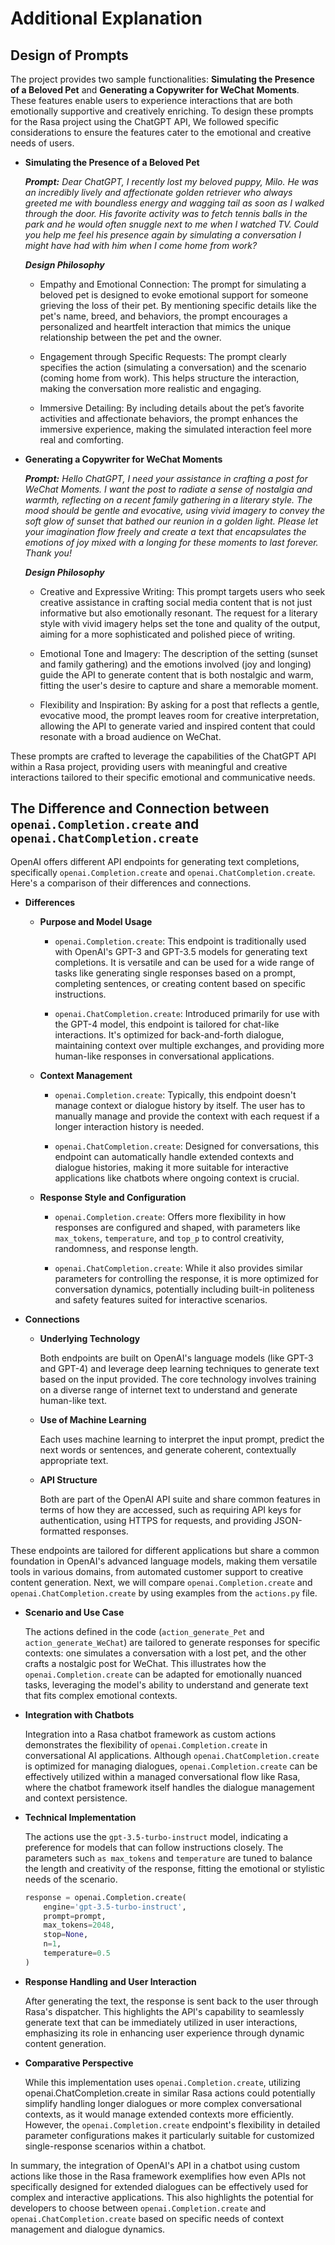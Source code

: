 # Additional Explanation

## Design of Prompts

The project provides two sample functionalities: **Simulating the Presence of a Beloved Pet** and **Generating a Copywriter for WeChat Moments**. These features enable users to experience interactions that are both emotionally supportive and creatively enriching. To design these prompts for the Rasa project using the ChatGPT API, We followed specific considerations to ensure the features cater to the emotional and creative needs of users.

* **Simulating the Presence of a Beloved Pet**

  ***Prompt:** Dear ChatGPT, I recently lost my beloved puppy, Milo. He was an incredibly lively and affectionate golden retriever who always greeted me with boundless energy and wagging tail as soon as I walked through the door. His favorite activity was to fetch tennis balls in the park and he would often snuggle next to me when I watched TV. Could you help me feel his presence again by simulating a conversation I might have had with him when I come home from work?*

  ***Design Philosophy***

  * Empathy and Emotional Connection: The prompt for simulating a beloved pet is designed to evoke emotional support for someone grieving the loss of their pet. By mentioning specific details like the pet's name, breed, and behaviors, the prompt encourages a personalized and heartfelt interaction that mimics the unique relationship between the pet and the owner.

  * Engagement through Specific Requests: The prompt clearly specifies the action (simulating a conversation) and the scenario (coming home from work). This helps structure the interaction, making the conversation more realistic and engaging.

  * Immersive Detailing: By including details about the pet’s favorite activities and affectionate behaviors, the prompt enhances the immersive experience, making the simulated interaction feel more real and comforting.

* **Generating a Copywriter for WeChat Moments**

  ***Prompt:** Hello ChatGPT, I need your assistance in crafting a post for WeChat Moments. I want the post to radiate a sense of nostalgia and warmth, reflecting on a recent family gathering in a literary style. The mood should be gentle and evocative, using vivid imagery to convey the soft glow of sunset that bathed our reunion in a golden light. Please let your imagination flow freely and create a text that encapsulates the emotions of joy mixed with a longing for these moments to last forever. Thank you!*

  ***Design Philosophy***

  * Creative and Expressive Writing: This prompt targets users who seek creative assistance in crafting social media content that is not just informative but also emotionally resonant. The request for a literary style with vivid imagery helps set the tone and quality of the output, aiming for a more sophisticated and polished piece of writing.

  * Emotional Tone and Imagery: The description of the setting (sunset and family gathering) and the emotions involved (joy and longing) guide the API to generate content that is both nostalgic and warm, fitting the user's desire to capture and share a memorable moment.

  * Flexibility and Inspiration: By asking for a post that reflects a gentle, evocative mood, the prompt leaves room for creative interpretation, allowing the API to generate varied and inspired content that could resonate with a broad audience on WeChat.

These prompts are crafted to leverage the capabilities of the ChatGPT API within a Rasa project, providing users with meaningful and creative interactions tailored to their specific emotional and communicative needs.

## The Difference and Connection between `openai.Completion.create` and `openai.ChatCompletion.create`

OpenAI offers different API endpoints for generating text completions, specifically `openai.Completion.create` and `openai.ChatCompletion.create`. Here's a comparison of their differences and connections.

* **Differences**

  * **Purpose and Model Usage**

    * `openai.Completion.create`: This endpoint is traditionally used with OpenAI's GPT-3 and GPT-3.5 models for generating text completions. It is versatile and can be used for a wide range of tasks like generating single responses based on a prompt, completing sentences, or creating content based on specific instructions.

    * `openai.ChatCompletion.create`: Introduced primarily for use with the GPT-4 model, this endpoint is tailored for chat-like interactions. It's optimized for back-and-forth dialogue, maintaining context over multiple exchanges, and providing more human-like responses in conversational applications.

  * **Context Management**

    * `openai.Completion.create`: Typically, this endpoint doesn't manage context or dialogue history by itself. The user has to manually manage and provide the context with each request if a longer interaction history is needed.

    * `openai.ChatCompletion.create`: Designed for conversations, this endpoint can automatically handle extended contexts and dialogue histories, making it more suitable for interactive applications like chatbots where ongoing context is crucial.

  * **Response Style and Configuration**

    * `openai.Completion.create`: Offers more flexibility in how responses are configured and shaped, with parameters like `max_tokens`, `temperature`, and `top_p` to control creativity, randomness, and response length.

    * `openai.ChatCompletion.create`: While it also provides similar parameters for controlling the response, it is more optimized for conversation dynamics, potentially including built-in politeness and safety features suited for interactive scenarios.

* **Connections**

  * **Underlying Technology**

    Both endpoints are built on OpenAI's language models (like GPT-3 and GPT-4) and leverage deep learning techniques to generate text based on the input provided. The core technology involves training on a diverse range of internet text to understand and generate human-like text.

  * **Use of Machine Learning**

    Each uses machine learning to interpret the input prompt, predict the next words or sentences, and generate coherent, contextually appropriate text.

  * **API Structure**

    Both are part of the OpenAI API suite and share common features in terms of how they are accessed, such as requiring API keys for authentication, using HTTPS for requests, and providing JSON-formatted responses.

These endpoints are tailored for different applications but share a common foundation in OpenAI's advanced language models, making them versatile tools in various domains, from automated customer support to creative content generation. Next, we will compare `openai.Completion.create` and `openai.ChatCompletion.create` by using examples from the `actions.py` file.

* **Scenario and Use Case**

  The actions defined in the code (`action_generate_Pet` and `action_generate_WeChat`) are tailored to generate responses for specific contexts: one simulates a conversation with a lost pet, and the other crafts a nostalgic post for WeChat. This illustrates how the `openai.Completion.create` can be adapted for emotionally nuanced tasks, leveraging the model's ability to understand and generate text that fits complex emotional contexts.

* **Integration with Chatbots**

  Integration into a Rasa chatbot framework as custom actions demonstrates the flexibility of `openai.Completion.create` in conversational AI applications. Although `openai.ChatCompletion.create` is optimized for managing dialogues, `openai.Completion.create` can be effectively utilized within a managed conversational flow like Rasa, where the chatbot framework itself handles the dialogue management and context persistence.

* **Technical Implementation**

  The actions use the `gpt-3.5-turbo-instruct` model, indicating a preference for models that can follow instructions closely. The parameters such `as max_tokens` and `temperature` are tuned to balance the length and creativity of the response, fitting the emotional or stylistic needs of the scenario.

  ```python
  response = openai.Completion.create(
      engine='gpt-3.5-turbo-instruct',
      prompt=prompt,
      max_tokens=2048,
      stop=None,
      n=1,
      temperature=0.5
  )
  ```

* **Response Handling and User Interaction**

  After generating the text, the response is sent back to the user through Rasa's dispatcher. This highlights the API's capability to seamlessly generate text that can be immediately utilized in user interactions, emphasizing its role in enhancing user experience through dynamic content generation.

* **Comparative Perspective**

  While this implementation uses `openai.Completion.create`, utilizing openai.ChatCompletion.create in similar Rasa actions could potentially simplify handling longer dialogues or more complex conversational contexts, as it would manage extended contexts more efficiently. However, the `openai.Completion.create` endpoint's flexibility in detailed parameter configurations makes it particularly suitable for customized single-response scenarios within a chatbot.

In summary, the integration of OpenAI's API in a chatbot using custom actions like those in the Rasa framework exemplifies how even APIs not specifically designed for extended dialogues can be effectively used for complex and interactive applications. This also highlights the potential for developers to choose between `openai.Completion.create` and `openai.ChatCompletion.create` based on specific needs of context management and dialogue dynamics.